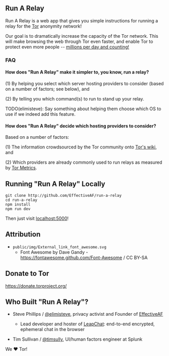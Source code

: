 ## Run A Relay

Run A Relay is a web app that gives you simple instructions for
running a relay for the [Tor](https://www.torproject.org) anonymity
network!

Our goal is to dramatically increase the capacity of the Tor network.
This will make browsing the web through Tor even faster, and enable
Tor to protect even more people --
[millions per day and counting!](https://metrics.torproject.org/userstats-relay-country.html)


### FAQ

#### How does "Run A Relay" make it simpler to, you know, run a relay?

(1) By helping you select which server hosting providers to consider
(based on a number of factors; see below), and

(2) By telling you which command(s) to run to stand up your relay.

TODO(elimisteve): Say something about helping them choose which OS to
use if we indeed add this feature.


#### How does "Run A Relay" decide which hosting providers to consider?

Based on a number of factors:

(1) The information crowdsourced by the Tor community onto
[Tor's wiki](https://trac.torproject.org/projects/tor/wiki/doc/GoodBadISPs),
and

(2) Which providers are already commonly used to run relays as
measured by [Tor Metrics](https://metrics.torproject.org/).


## Running "Run A Relay" Locally

```
git clone http://github.com/EffectiveAF/run-a-relay
cd run-a-relay
npm install
npm run dev
```

Then just visit [localhost:5000](http://localhost:5000/)!


## Attribution

- `public/img/External_link_font_awesome.svg`
  - Font Awesome by Dave Gandy - https://fontawesome.github.com/Font-Awesome / CC BY-SA


## Donate to Tor

https://donate.torproject.org/


## Who Built "Run A Relay"?

* Steve Phillips / [@elimisteve](https://github.com/elimisteve), privacy activist and Founder of [EffectiveAF](https://effective.af/)
  * Lead developer and hoster of [LeapChat](https://leapchat.org): end-to-end encrypted, ephemeral chat in the browser

* Tim Sullivan / [@timsully](https://github.com/timsully), UI/human factors engineer at Splunk

We :heart: Tor!
